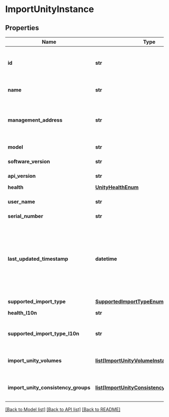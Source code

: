 # ImportUnityInstance

## Properties
Name | Type | Description | Notes
------------ | ------------- | ------------- | -------------
**id** | **str** | Unique identifier of the Unity storage system that is a source storage system for import. This is the serial number of the storage system. | [optional] 
**name** | **str** | Name of the Unity storage system.  This property supports case-insensitive filtering. | [optional] 
**management_address** | **str** | Management address to use for communicating with the Unity storage system. The address can be an IPv4 address or FQDN (Fully Qualified Domain Name). | [optional] 
**model** | **str** | Model name of the Unity storage system. | [optional] 
**software_version** | **str** | Software version of the Unity storage system. | [optional] 
**api_version** | **str** | Version of the API that the Unity storage system supports. | [optional] 
**health** | [**UnityHealthEnum**](UnityHealthEnum.md) |  | [optional] 
**user_name** | **str** | User account name used to communicate with the Unity storage system. | [optional] 
**serial_number** | **str** | Serial number of the system | [optional] 
**last_updated_timestamp** | **datetime** | Date and time when the Unity storage system details were last updated. These details include the Unity storage system and information about its importable volumes and consistency groups. The timestamp is updated when the Unity storage system is created and whenever the importable volumes and consistency groups are discovered. | [optional] 
**supported_import_type** | [**SupportedImportTypeEnum**](SupportedImportTypeEnum.md) |  Was added in version 1.0.2. | [optional] 
**health_l10n** | **str** | Localized message string corresponding to health | [optional] 
**supported_import_type_l10n** | **str** | Localized message string corresponding to supported_import_type Was added in version 1.0.2. | [optional] 
**import_unity_volumes** | [**list[ImportUnityVolumeInstance]**](ImportUnityVolumeInstance.md) | This is the inverse of the resource type import_unity_volume association. | [optional] 
**import_unity_consistency_groups** | [**list[ImportUnityConsistencyGroupInstance]**](ImportUnityConsistencyGroupInstance.md) | This is the inverse of the resource type import_unity_consistency_group association. | [optional] 

[[Back to Model list]](../README.md#documentation-for-models) [[Back to API list]](../README.md#documentation-for-api-endpoints) [[Back to README]](../README.md)


